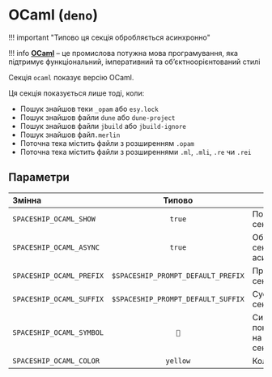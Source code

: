 # OCaml (`deno`)

!!! important "Типово ця секція обробляється асинхронно"

!!! info
    [**OCaml**](https://ocaml.org/) – це промислова потужна мова програмування, яка підтримує функціональний, імперативний та обʼєктноорієнтований стилі

Секція `ocaml` показує версію OCaml.

Ця секція показується лише тоді, коли:

- Пошук знайшов теки `_opam` або `esy.lock`
- Пошук знайшов файли `dune` або `dune-project`
- Пошук знайшов файли `jbuild` або `jbuild-ignore`
- Пошук знайшов файл`.merlin`
- Поточна тека містить файли з розширенням `.opam`
- Поточна тека містить файли з розширеннями `.ml`, `.mli`, `.re` чи `.rei`

## Параметри

| Змінна                   |               Типово               | Опис                                     |
|:------------------------ |:----------------------------------:| ---------------------------------------- |
| `SPACESHIP_OCAML_SHOW`   |               `true`               | Показати секцію                          |
| `SPACESHIP_OCAML_ASYNC`  |               `true`               | Обробляти секцію асинхронно              |
| `SPACESHIP_OCAML_PREFIX` | `$SPACESHIP_PROMPT_DEFAULT_PREFIX` | Префікс секції                           |
| `SPACESHIP_OCAML_SUFFIX` | `$SPACESHIP_PROMPT_DEFAULT_SUFFIX` | Суфікс секції                            |
| `SPACESHIP_OCAML_SYMBOL` |                `🐫`                 | Символ, що показується на початку секції |
| `SPACESHIP_OCAML_COLOR`  |              `yellow`              | Колір секції                             |
